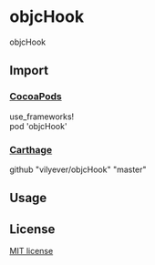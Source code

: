# objcHook
objcHook

## Import
### [CocoaPods](http://cocoapods.org)
use_frameworks!
</br>
pod 'objcHook'

### [Carthage](https://github.com/Carthage/Carthage)
github "vilyever/objcHook" "master"

## Usage

## License

[MIT license](LICENSE)

